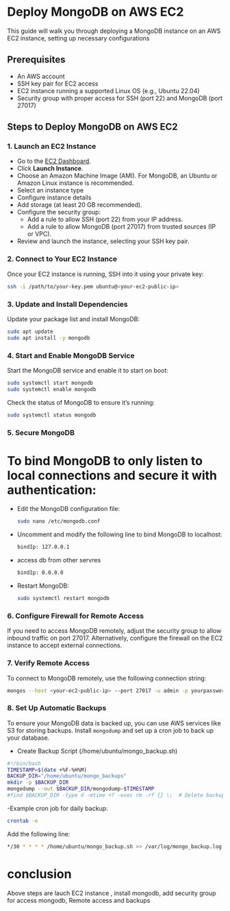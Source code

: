 
# Deploy MongoDB on AWS EC2

This guide will walk you through deploying a MongoDB instance on an AWS EC2 instance, setting up necessary configurations

## Prerequisites

- An AWS account
- SSH key pair for EC2 access
- EC2 instance running a supported Linux OS (e.g., Ubuntu 22.04)
- Security group with proper access for SSH (port 22) and MongoDB (port 27017)

## Steps to Deploy MongoDB on AWS EC2

### 1. Launch an EC2 Instance

- Go to the [EC2 Dashboard](https://console.aws.amazon.com/ec2).
- Click **Launch Instance**.
- Choose an Amazon Machine Image (AMI). For MongoDB, an Ubuntu or Amazon Linux instance is recommended.
- Select an instance type 
- Configure instance details
- Add storage (at least 20 GB recommended).
- Configure the security group:
  - Add a rule to allow SSH (port 22) from your IP address.
  - Add a rule to allow MongoDB (port 27017) from trusted sources (IP or VPC).
- Review and launch the instance, selecting your SSH key pair.

### 2. Connect to Your EC2 Instance

Once your EC2 instance is running, SSH into it using your private key:

```bash
ssh -i /path/to/your-key.pem ubuntu@<your-ec2-public-ip>
```

### 3. Update and Install Dependencies

Update your package list and install MongoDB:

```bash
sudo apt update
sudo apt install -y mongodb
```

### 4. Start and Enable MongoDB Service

Start the MongoDB service and enable it to start on boot:

```bash
sudo systemctl start mongodb
sudo systemctl enable mongodb
```

Check the status of MongoDB to ensure it’s running:

```bash
sudo systemctl status mongodb
```

### 5. Secure MongoDB 

# To bind MongoDB to only listen to local connections and secure it with authentication:

- Edit the MongoDB configuration file:

  ```bash
  sudo nano /etc/mongodb.conf
  ```

- Uncomment and modify the following line to bind MongoDB to localhost:

  ```bash
  bindIp: 127.0.0.1
  ```

- access db from other servres
    ```bash
  bindIp: 0.0.0.0
  ```

- Restart MongoDB:

  ```bash
  sudo systemctl restart mongodb
  ```

### 6. Configure Firewall for Remote Access

If you need to access MongoDB remotely, adjust the security group to allow inbound traffic on port 27017. Alternatively, configure the firewall on the EC2 instance to accept external connections.

### 7. Verify Remote Access 

To connect to MongoDB remotely, use the following connection string:

```bash
mongos --host <your-ec2-public-ip> --port 27017 -u admin -p yourpassword --authenticationDatabase admin
```

### 8. Set Up Automatic Backups

To ensure your MongoDB data is backed up, you can use AWS services like S3 for storing backups. Install `mongodump` and set up a cron job to back up your database.

- Create Backup Script (/home/ubuntu/mongo_backup.sh)

```bash
#!/bin/bash
TIMESTAMP=$(date +%F-%H%M)
BACKUP_DIR="/home/ubuntu/mongo_backups"
mkdir -p $BACKUP_DIR
mongodump --out $BACKUP_DIR/mongodump-$TIMESTAMP
#find $BACKUP_DIR -type d -mtime +7 -exec rm -rf {} \;  # Delete backups older than 7 days(this is for optional)
```

-Example cron job for daily backup:

```bash
crontab -e
```

Add the following line:

```bash
*/30 * * * * /home/ubuntu/mongo_backup.sh >> /var/log/mongo_backup.log 2>&1
```

# conclusion
Above steps are  lauch EC2 instance , install mongodb, add security group for access mongodb, Remote access and backups




